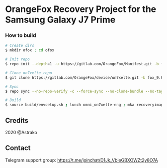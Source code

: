 # OrangeFox Recovery Project for the Samsung Galaxy J7 Prime

### How to build ###

```bash
# Create dirs
$ mkdir ofox ; cd ofox

# Init repo
$ repo init --depth=1 -u https://gitlab.com/OrangeFox/Manifest.git -b fox_9.0

# Clone on7xelte repo
$ git clone https://gitlab.com/OrangeFox/device/on7xelte.git -b fox_9.0 device/samsung/on7xelte

# Sync
$ repo sync --no-repo-verify -c --force-sync --no-clone-bundle --no-tags --optimized-fetch --prune -j`nproc`

# Build
$ source build/envsetup.sh ; lunch omni_on7xelte-eng ; mka recoveryimage
```
## Credits
2020 @Astrako

## Contact
Telegram support group: https://t.me/joinchat/D1Jk_VbieGBXOWZt2y8O7A

